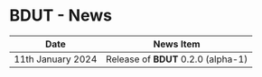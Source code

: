 # BDUT - News


| Date               | News Item                                                                |
| ------------------ | ------------------------------------------------------------------------ |
| 11th January 2024  | Release of **BDUT** 0.2.0 (alpha-1)                                      |


<!-- ########################### end of file ########################### -->


